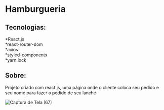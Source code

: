 # Hamburgueria

## Tecnologias:
*React.js <br>
*react-router-dom<br>
*axios<br>
*styled-components<br>
*yarn.lock 

## Sobre:

Projeto criado com react.js, uma página onde o cliente coloca seu pedido e seu nome para fazer o pedido de seu lanche

![Captura de Tela (67)](https://github.com/CesarSantos99/hamburqueria-react/assets/100521839/fff7d144-0476-41ef-a5df-6d8750d533c6)
